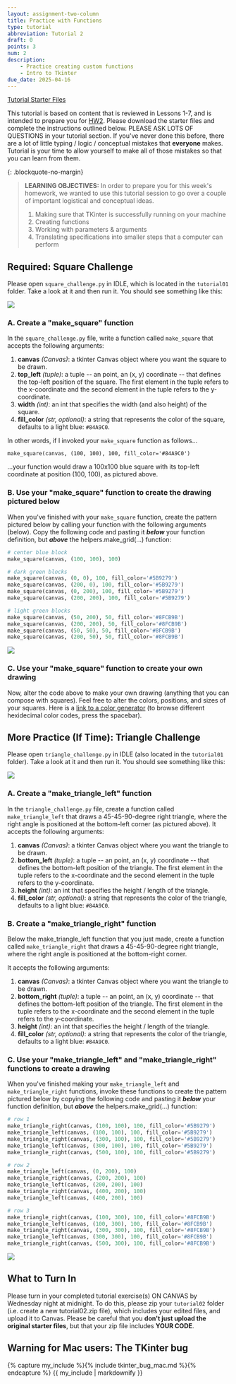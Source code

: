 ```yaml
---
layout: assignment-two-column
title: Practice with Functions
type: tutorial
abbreviation: Tutorial 2
draft: 0
points: 3
num: 2
description: 
    - Practice creating custom functions
    - Intro to Tkinter
due_date: 2025-04-16
---
```


<a class="nu-button" href="../course-files/tutorials/tutorial02.zip" target="_blank">
    Tutorial Starter Files <i class="fas fa-download"></i>
</a> 

This tutorial is based on content that is reviewed in Lessons 1-7, and is intended to prepare you for [HW2](../assignments/hw2). Please download the starter files and complete the instructions outlined below. PLEASE ASK LOTS OF QUESTIONS in your tutorial section. If you've never done this before, there are a lot of little typing / logic / conceptual mistakes that **everyone** makes. Tutorial is your time to allow yourself to make all of those mistakes so that you can learn from them. 

{: .blockquote-no-margin}
> **LEARNING OBJECTIVES:** 
> In order to prepare you for this week's homework, we wanted to use this tutorial session to go over a couple of important logistical and conceptual ideas.
>
> 1. Making sure that TKinter is successfully running on your machine
> 1. Creating functions
> 1. Working with parameters & arguments
> 1. Translating specifications into smaller steps that a computer can perform

## Required: Square Challenge
Please open `square_challenge.py` in IDLE, which is located in the `tutorial01` folder. Take a look at it and then run it. You should see something like this:

<img class="small frame" src="../assets/images/tutorial01/before1.png" />

### A. Create a "make_square" function
In the `square_challenge.py` file, write a function called `make_square` that accepts the following arguments:

1. **canvas** *(Canvas)*: a tkinter Canvas object where you want the square to be drawn.
1. **top_left** *(tuple)*: a tuple -- an point, an (x, y) coordinate -- that defines the top-left position of the square. The first element in the tuple refers to the x-coordinate and the second element in the tuple refers to the y-coordinate.
1. **width** *(int)*: an int that specifies the width (and also height) of the square.
1. **fill_color** *(str, optional)*: a string that represents the color of the square, defaults to a light blue: `#84A9C0`.

In other words, if I invoked your `make_square` function as follows...

`make_square(canvas, (100, 100), 100, fill_color='#84A9C0')`

...your function would draw a 100x100 blue square with its top-left coordinate at position (100, 100), as pictured above.

### B. Use your "make_square" function to create the drawing pictured below
When you've finished with your `make_square` function, create the pattern pictured below by calling your function with the following arguments (below). Copy the following code and pasting it ***below*** your function definition, but ***above*** the helpers.make_grid(...) function:

```python
# center blue block
make_square(canvas, (100, 100), 100)

# dark green blocks
make_square(canvas, (0, 0), 100, fill_color='#5B9279')
make_square(canvas, (200, 0), 100, fill_color='#5B9279')
make_square(canvas, (0, 200), 100, fill_color='#5B9279')
make_square(canvas, (200, 200), 100, fill_color='#5B9279')

# light green blocks
make_square(canvas, (50, 200), 50, fill_color='#8FCB9B')
make_square(canvas, (200, 200), 50, fill_color='#8FCB9B')
make_square(canvas, (50, 50), 50, fill_color='#8FCB9B')
make_square(canvas, (200, 50), 50, fill_color='#8FCB9B')
```

<img class="small frame" src="../assets/images/tutorial01/after1.png" />

### C. Use your "make_square" function to create your own drawing

Now, alter the code above to make your own drawing (anything that you can compose with squares). Feel free to alter the colors, positions, and sizes of your squares. Here is a <a href="https://coolors.co/app" target="_blank">link to a color generator</a> (to browse different hexidecimal color codes, press the spacebar).


## More Practice (If Time): Triangle Challenge
Please open `triangle_challenge.py` in IDLE (also located in the `tutorial01` folder). Take a look at it and then run it. You should see something like this:

<img class="medium frame" src="../assets/images/tutorial01/before2.png" />

### A. Create a "make_triangle_left" function
In the `triangle_challenge.py` file, create a function called `make_triangle_left` that draws a 45-45-90-degree right triangle, where the right angle is positioned at the bottom-left corner (as pictured above). It accepts the following arguments:

1. **canvas** *(Canvas)*: a tkinter Canvas object where you want the triangle to be drawn.
1. **bottom_left** *(tuple)*: a tuple -- an point, an (x, y) coordinate -- that defines the bottom-left position of the triangle. The first element in the tuple refers to the x-coordinate and the second element in the tuple refers to the y-coordinate.
1. **height** *(int)*: an int that specifies the height / length of the triangle.
1. **fill_color** *(str, optional)*: a string that represents the color of the triangle, defaults to a light blue: `#84A9C0`.


### B. Create a "make_triangle_right" function
Below the make_triangle_left function that you just made, create a function called `make_triangle_right` that draws a 45-45-90-degree right triangle, where the right angle is positioned at the bottom-right corner. 

It accepts the following arguments:

1. **canvas** *(Canvas)*: a tkinter Canvas object where you want the triangle to be drawn.
1. **bottom_right** *(tuple)*: a tuple -- an point, an (x, y) coordinate -- that defines the bottom-left position of the triangle. The first element in the tuple refers to the x-coordinate and the second element in the tuple refers to the y-coordinate.
1. **height** *(int)*: an int that specifies the height / length of the triangle.
1. **fill_color** *(str, optional)*: a string that represents the color of the triangle, defaults to a light blue: `#84A9C0`.

### C. Use your "make_triangle_left" and "make_triangle_right" functions to create a drawing
When you've finished making your `make_triangle_left` and `make_triangle_right` functions, invoke these functions to create the pattern pictured below by copying the following code and pasting it ***below*** your function definition, but ***above*** the helpers.make_grid(...) function:

```python
# row 1
make_triangle_right(canvas, (100, 100), 100, fill_color='#5B9279')
make_triangle_left(canvas, (100, 100), 100, fill_color='#5B9279')
make_triangle_right(canvas, (300, 100), 100, fill_color='#5B9279')
make_triangle_left(canvas, (300, 100), 100, fill_color='#5B9279')
make_triangle_right(canvas, (500, 100), 100, fill_color='#5B9279')

# row 2
make_triangle_left(canvas, (0, 200), 100)
make_triangle_right(canvas, (200, 200), 100)
make_triangle_left(canvas, (200, 200), 100)
make_triangle_right(canvas, (400, 200), 100)
make_triangle_left(canvas, (400, 200), 100)

# row 3
make_triangle_right(canvas, (100, 300), 100, fill_color='#8FCB9B')
make_triangle_left(canvas, (100, 300), 100, fill_color='#8FCB9B')
make_triangle_right(canvas, (300, 300), 100, fill_color='#8FCB9B')
make_triangle_left(canvas, (300, 300), 100, fill_color='#8FCB9B')
make_triangle_right(canvas, (500, 300), 100, fill_color='#8FCB9B')
```

<img class="medium frame" src="../assets/images/tutorial01/after2.png" />

## What to Turn In
Please turn in your completed tutorial exercise(s) ON CANVAS by Wednesday night at midnight. To do this, please zip your `tutorial02` folder (i.e. create a new tutorial02.zip file), which includes your edited files, and upload it to Canvas. Please be careful that you **don't just upload the original starter files**, but that your zip file includes **YOUR CODE**.  

## Warning for Mac users: The TKinter bug
{% capture my_include %}{% include tkinter_bug_mac.md %}{% endcapture %}
{{ my_include | markdownify }}
